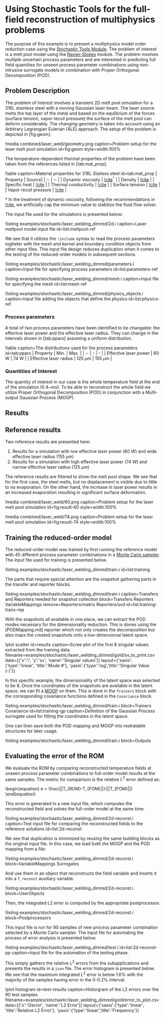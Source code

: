 # Using Stochastic Tools for the full-field reconstruction of multiphysics problems

The purpose of this example is to present a multiphysics model order reduction case using
the [Stochastic Tools Module](modules/stochastic_tools/index.md). The problem of interest is a
melt pool model using the [Navier-Stokes](modules/navier_stokes/index.md) module.
The problem involves multiple uncertain process parameters and are interested in predicting
full field quantities for unseen process parameter combinations using non-intrusive surrogate
models in combination with Proper Orthogonal Decomposition (POD).

## Problem Description

The problem of interest involves a transient 2D melt pool simulation for a 316L stainless steel
with a moving Gaussian laser beam. The laser source melts the top layer of the metal and
based on the equlibrium of the forces (surface tension, vapor recoil pressure) the surface of the
melt pool can deform considerably. The changing geometry is taken into account using an
Arbitrary Legrangian Eulerian (ALE) approach. The setup of the problem is depicted in [fig:geom].

!media combined/laser_weld/geometry.png caption=Problem setup for the laser melt pool simulation id=fig:geom style=width:100%

The temperature-dependent thermal properties of the problem have been taken from the
references listed in [tab:mat_prop].

!table caption=Material properties for 316L Stailess steel id=tab:mat_prop
| Property | Source|
| :- | :- |
| Dynamic viscosity | [!cite](kim1975thermophysical)$^\dagger$ |
| Density | [!cite](kim1975thermophysical) |
| Specific heat | [!cite](kim1975thermophysical) |
| Thermal conductivity | [!cite](pichler2022surface) |
| Surface tension | [!cite](pichler2022surface) |
| Vapor recoil pressure | [!cite](chen2021numerical) |

$\dagger$ In the treatment of dynamic viscosity, following the recommendations in [!cite](noble2007use),
we artificially cap the minimum value to stabilize the fluid flow solver.

The input file used for the simulations is presented below:

!listing examples/stochastic/laser_welding_dimred/2d.i caption=Laser meltpool model input file id=list:meltpool-ref

We see that it utilizes the `!include` syntax to read the process parameters togheter with the mesh and
kernel and boundary condition objects from other input files. This input file design reduces
duplication when it comes to the testing of the reduced-order models in subsequent sections.

!listing examples/stochastic/laser_welding_dimred/parameters.i caption=Input file for specifying process parameters id=list:parameters-ref

!listing examples/stochastic/laser_welding_dimred/mesh.i caption=Input file for specifying the mesh id=list:mesh-ref

!listing examples/stochastic/laser_welding_dimred/physics_objects.i caption=Input file adding the objects that define the physics id=list:physics-ref

### Process parameters

A total of two process parameters have been identified to be changable: the effective laser power and
the effective laser radius. They can change in the intervals shown in [tab:ppars] assuming a uniform
distribution.

!table caption=The distributions used for the process parameters id=tab:ppars
| Property | Min. | Max. |
| :- | - | - |
| Effective laser power  | 60 W | 74 W |
| Effective laser radius | 125 $\mu m$ | 155 $\mu m$ |

### Quantities of Interest

The quantity of interest in our case is the whole temperature field at the end of the simulation (0.4~ms).
To be able to reconstruct the whole field we utilize Proper Orthogonal Decomposition (POD) in conjunction
 with a Multi-output Gaussian Process
(MOGP).

## Results

## Reference results

Two reference results are presented here:
1. Results for a simulation with low effective laser power ($60~W$) and wide effective laser radius ($155~\mu m$)
2. Results for a simulation with high effective laser power ($74~W$) and narrow effective laser radius ($125~\mu m$)

The reference results are filtered to show the melt pool shape. We see that for the first case, the
steel melts, but no displacement is visible due to little to no evaporation. On the other hand, the
increase in laser power results in an increased evaporation resulting in significant surface deformation.

!media combined/laser_weld/60.png caption=Problem setup for the laser melt pool simulation id=fig:result-60 style=width:100%

!media combined/laser_weld/74.png caption=Problem setup for the laser melt pool simulation id=fig:result-74 style=width:100%

## Training the reduced-order model

The reduced-order model was trained by first running the reference model with 45 different
process parameter combinations in a [Monte Carlo sampler](MonteCarloSampler.md). The input file used for training
is presented below.

!listing examples/stochastic/laser_welding_dimred/train.i id=list:training

The parts that require special attention are the snapshot gathering
parts in the transfer and reporter blocks.

!listing examples/stochastic/laser_welding_dimred/train.i caption=Transfers and Reporters needed for snapshot collection block=Transfers Reporters VariableMappings remove=Reporters/matrix Reporters/svd id=list:training-trans-rep

With the snapshots all available in one place, we can extract the POD modes
necessary for the dimensionality reduction. This is dones using the
[PODMapping.md] reporter which not only creates the decomposition but also maps the
created snapshots onto a low-dimensional latent space.

!plot scatter
  id=results caption=Scree plot of the first 8 singular values extracted from the training data.
  filename=examples/stochastic/laser_welding_dimred/gold/sv_to_print.csv
  data=[{'x':'i', 'y':'sv', 'name':'Singular values'}]
  layout={'xaxis':{'type':'linear', 'title':'Mode #'},
          'yaxis':{'type':'log','title':'Singular Value (-)'}}

 In this specific example, the
dimensionality of the latent space was selected to be 8.
Once the coordinates of the snapshots are available in the latent space, we can fit a
[MOGP](GaussianProcessTrainer.md) on them. This is done in the `Trainers` block with the corresponding covariance functions defined in the `Covariance` block.

!listing examples/stochastic/laser_welding_dimred/train.i block=Trainers Covariance id=list:training-gp caption=Definition of the Gaussian Process surrogate used for fitting the coordinates in the latent space.

One can then save both the POD mapping and MOGP into restratable structures for
later usage.

!listing examples/stochastic/laser_welding_dimred/train.i block=Outputs

## Evaluating the error of the ROM

We evaluate the ROM by comparing reconstructed temperature fields at unseen process
parameter combinations to full-order model results at the same samples.
The metric for comparison is the relative $L^2$ error defined as:

\begin{equation}
e = \frac{||T_{ROM}-T_{FOM}||}{||T_{FOM}||}
\end{equation}

This error is generated in a new input file, which computes the reconstructed field and
solves the full-order model at the same time.

!listing examples/stochastic/laser_welding_dimred/2d-reconst.i caption=Test input file for comparing the reconstructed fields to the reference solutions id=list:2d-reconst

We see that duplication is minimized by reusing the same building blocks as the original input file.
In this case, we load both the MOGP and the POD mapping from a file:

!listing examples/stochastic/laser_welding_dimred/2d-reconst.i block=VariableMappings Surrogates

And use them in an object that reconstructs the field variable and inserts it into a `T_reconst`
auxiliary variable.

!listing examples/stochastic/laser_welding_dimred/2d-reconst.i block=UserObjects

Then, the integrated L2 error is computed by the appropriate postprocessor.

!listing examples/stochastic/laser_welding_dimred/2d-reconst.i block=Postprocessors

This input file is run for 90 samples of new process parameter combination selected by
a Monte Carlo sampler. The input file for automating the process of error analysis is presented below.

!listing examples/stochastic/laser_welding_dimred/test.i id=list:2d-reconst-pp caption=Input file for the automation of the testing phase.

This simply gathers the relative $L^2$ errors from the subapplications and
presents the results in a `json` file.
The error histogram is presented below. We see that the maximum integrated $L^2$
error is below 1.6% with the majority of the samples having error
in the 0-0.2% interval.


!plot histogram
  id=test-results caption=Historgram of the L2 errors over the 90 test samples.
  filename=examples/stochastic/laser_welding_dimred/gold/error_to_plot.csv
  data=[{'x':'l2error', 'name':'L2 Error'}]
  layout={'xaxis':{'type':'linear', 'title':'Relative L2 Error'},
          'yaxis':{'type':'linear','title':'Frequency'}}




